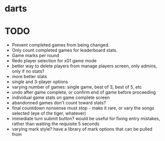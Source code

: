 # darts

# TODO

* Prevent completed games from being changed.
* Only count completed games for leaderboard stats.
* Game marks per round
* Redo player selection for x01 game mode
* better way to delete players from manage players screen, only admins, only if no stats?
* more better stats
* single and 3-player options
* varying number of games: single game, best of 3, best of 5, etc
* undo after game complete, or confirm end of game before proceeding
* individual game stats on game complete screen
* abandonned games don't count toward stats?
* final countdown nonsense must stop - make it rare, or vary the songs selected (eye of the tiger, whatever)
* immediate turn submit button?  would be useful for fixing entry mistakes, rather than waiting the requisite 5 seconds
* varying mark style?  have a library of mark options that can be pulled from
